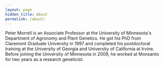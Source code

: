 ```yaml
---
layout: page
hidden_title: About
permalink: /about/
---
```


Peter Morrell is an Associate Professor at the University of Minnesota's Department of Agronomy and Plant Genetics. He got his PhD from Claremont Graduate University in 1997 and completed his postdoctoral training at the University of Georgia and University of California at Irvine. Before joining the University of Minnesota in 2009, he worked at Monsanto for two years as a research geneticist.

<!-- Start Google Analytics -->
<script type="text/javascript">
var _gaq = _gaq || [];
_gaq.push(['_setAccount', 'UA-19694768-1']);
_gaq.push(['_trackPageview']);
(function() {
var ga = document.createElement('script'); ga.type = 'text/javascript'; ga.async = true;
ga.src = ('https:' == document.location.protocol ? 'https://ssl' : 'http://www') + '.google-analytics.com/ga.js';
var s = document.getElementsByTagName('script')[0]; s.parentNode.insertBefore(ga, s);
})();
</script>
<!-- End Google Analytics -->